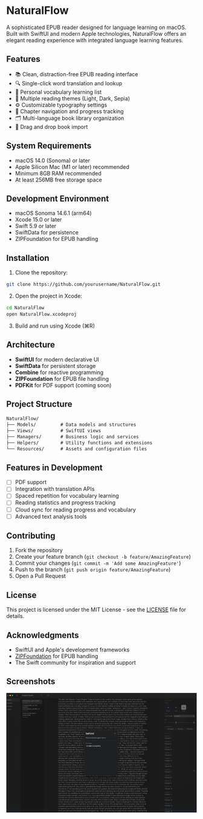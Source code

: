 # NaturalFlow

A sophisticated EPUB reader designed for language learning on macOS. Built with SwiftUI and modern Apple technologies, NaturalFlow offers an elegant reading experience with integrated language learning features.

## Features

- 📚 Clean, distraction-free EPUB reading interface
- 🔍 Single-click word translation and lookup
- 📝 Personal vocabulary learning list
- 🎨 Multiple reading themes (Light, Dark, Sepia)
- ⚙️ Customizable typography settings
- 📖 Chapter navigation and progress tracking
- 🗂 Multi-language book library organization
- 🔄 Drag and drop book import

## System Requirements

- macOS 14.0 (Sonoma) or later
- Apple Silicon Mac (M1 or later) recommended
- Minimum 8GB RAM recommended
- At least 256MB free storage space

## Development Environment

- macOS Sonoma 14.6.1 (arm64)
- Xcode 15.0 or later
- Swift 5.9 or later
- SwiftData for persistence
- ZIPFoundation for EPUB handling

## Installation

1. Clone the repository:

```bash
git clone https://github.com/yourusername/NaturalFlow.git
```

2. Open the project in Xcode:

```bash
cd NaturalFlow
open NaturalFlow.xcodeproj
```

3. Build and run using Xcode (⌘R)

## Architecture

- **SwiftUI** for modern declarative UI
- **SwiftData** for persistent storage
- **Combine** for reactive programming
- **ZIPFoundation** for EPUB file handling
- **PDFKit** for PDF support (coming soon)

## Project Structure

```
NaturalFlow/
├── Models/         # Data models and structures
├── Views/          # SwiftUI views
├── Managers/       # Business logic and services
├── Helpers/        # Utility functions and extensions
└── Resources/      # Assets and configuration files
```

## Features in Development

- [ ] PDF support
- [ ] Integration with translation APIs
- [ ] Spaced repetition for vocabulary learning
- [ ] Reading statistics and progress tracking
- [ ] Cloud sync for reading progress and vocabulary
- [ ] Advanced text analysis tools

## Contributing

1. Fork the repository
2. Create your feature branch (`git checkout -b feature/AmazingFeature`)
3. Commit your changes (`git commit -m 'Add some AmazingFeature'`)
4. Push to the branch (`git push origin feature/AmazingFeature`)
5. Open a Pull Request

## License

This project is licensed under the MIT License - see the [LICENSE](LICENSE) file for details.

## Acknowledgments

- SwiftUI and Apple's development frameworks
- [ZIPFoundation](https://github.com/weichsel/ZIPFoundation) for EPUB handling
- The Swift community for inspiration and support

## Screenshots

![1732467227073](image/README/1732467227073.png)
